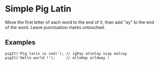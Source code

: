 # Simple Pig Latin

Move the first letter of each word to the end of it, then add "ay" to the end of the word. Leave punctuation marks untouched.

## Examples

```text
pigIt('Pig latin is cool'); // igPay atinlay siay oolcay
pigIt('Hello world !');     // elloHay orldway !
```
